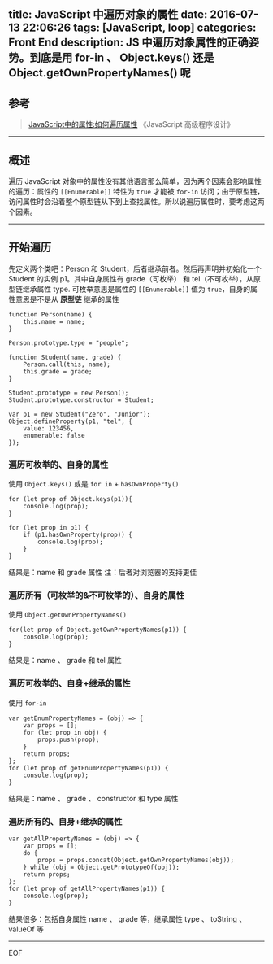 title: JavaScript 中遍历对象的属性
date: 2016-07-13 22:06:26
tags: [JavaScript, loop]
categories: Front End
description: JS 中遍历对象属性的正确姿势。到底是用 for-in 、 Object.keys() 还是 Object.getOwnPropertyNames() 呢
---

## 参考

> [JavaScript中的属性:如何遍历属性](http://www.cnblogs.com/ziyunfei/archive/2012/11/03/2752905.html)
> 《JavaScript 高级程序设计》

***

## 概述

遍历 JavaScript 对象中的属性没有其他语言那么简单，因为两个因素会影响属性的遍历：属性的 `[[Enumerable]]` 特性为 `true` 才能被 `for-in` 访问；由于原型链，访问属性时会沿着整个原型链从下到上查找属性。所以说遍历属性时，要考虑这两个因素。

***

## 开始遍历

先定义两个类吧：Person 和 Student，后者继承前者。然后再声明并初始化一个 Student 的实例 p1。其中自身属性有 grade（可枚举） 和 tel（不可枚举），从原型链继承属性 type.
可枚举意思是属性的 `[[Enumerable]]` 值为 `true`，自身的属性意思是不是从 **原型链** 继承的属性

```
function Person(name) {
	this.name = name;
}

Person.prototype.type = "people";

function Student(name, grade) {
	Person.call(this, name);
	this.grade = grade;
}

Student.prototype = new Person();
Student.prototype.constructor = Student;

var p1 = new Student("Zero", "Junior");
Object.defineProperty(p1, "tel", {
	value: 123456,
	enumerable: false
});
```

### 遍历可枚举的、自身的属性

使用 `Object.keys()` 或是 `for in` + `hasOwnProperty()`

```
for (let prop of Object.keys(p1)){
    console.log(prop);
}
```

```
for (let prop in p1) {
	if (p1.hasOwnProperty(prop)) {
		console.log(prop);
	}
}
```

结果是：name 和 grade 属性
注：后者对浏览器的支持更佳

### 遍历所有（可枚举的&不可枚举的）、自身的属性

使用 `Object.getOwnPropertyNames()`

```
for(let prop of Object.getOwnPropertyNames(p1)) {
	console.log(prop);
}
```

结果是：name 、 grade 和 tel 属性

### 遍历可枚举的、自身+继承的属性

使用 `for-in`

```
var getEnumPropertyNames = (obj) => {
	var props = [];
	for (let prop in obj) {
		props.push(prop);
	}
	return props;
};
for (let prop of getEnumPropertyNames(p1)) {
	console.log(prop);
}
```

结果是：name 、 grade 、 constructor 和 type 属性

### 遍历所有的、自身+继承的属性

```
var getAllPropertyNames = (obj) => {
    var props = [];
    do {
        props = props.concat(Object.getOwnPropertyNames(obj));
    } while (obj = Object.getPrototypeOf(obj));
    return props;
};
for (let prop of getAllPropertyNames(p1)) {
	console.log(prop);
}
```

结果很多：包括自身属性 name 、 grade 等，继承属性 type 、 toString 、valueOf 等

***
EOF